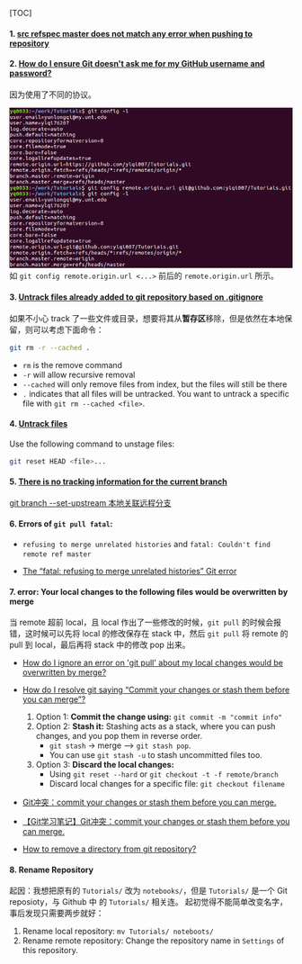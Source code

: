 [TOC]

#### 1. [src refspec master does not match any error when pushing to repository](https://confluence.atlassian.com/bitbucketserverkb/src-refspec-master-does-not-match-any-error-when-pushing-to-repository-788727186.html)

#### 2. [How do I ensure Git doesn't ask me for my GitHub username and password?](https://superuser.com/questions/199507/how-do-i-ensure-git-doesnt-ask-me-for-my-github-username-and-password) 
因为使用了不同的协议。 

![Git_Config_Remote_Origin](./images/Git_Config_Remote_Origin.png)
如 `git config remote.origin.url <...>` 前后的 `remote.origin.url` 所示。

#### 3. [Untrack files already added to git repository based on .gitignore](http://www.codeblocq.com/2016/01/Untrack-files-already-added-to-git-repository-based-on-gitignore/)

如果不小心 track 了一些文件或目录，想要将其从**暂存区**移除，但是依然在本地保留，则可以考虑下面命令：
```bash
git rm -r --cached .
```
* `rm` is the remove command
* `-r` will allow recursive removal
* `--cached` will only remove files from index, but the files will still be there
* `.` indicates that all files will be untracked. You want to untrack a specific file with `git rm --cached <file>`.

#### 4. [Untrack files]()
Use the following command to unstage files:

```bash 
git reset HEAD <file>...
```

#### 5. [There is no tracking information for the current branch](https://stackoverflow.com/questions/32056324/there-is-no-tracking-information-for-the-current-branch)
[git branch --set-upstream 本地关联远程分支](https://blog.csdn.net/z1137730824/article/details/78254564)

#### 6. Errors of `git pull fatal`: 

* `refusing to merge unrelated histories` and `fatal: Couldn't find remote ref master`

* [The “fatal: refusing to merge unrelated histories” Git error](https://www.educative.io/edpresso/the-fatal-refusing-to-merge-unrelated-histories-git-error)

#### 7. error: Your local changes to the following files would be overwritten by merge

当 remote 超前 local，且 local 作出了一些修改的时候，`git pull` 的时候会报错，这时候可以先将 local 的修改保存在 stack 中，然后 `git pull` 将 remote 的 pull 到 local，最后再将 stack 中的修改 pop 出来。

* [How do I ignore an error on 'git pull' about my local changes would be overwritten by merge?](https://stackoverflow.com/questions/14318234/how-do-i-ignore-an-error-on-git-pull-about-my-local-changes-would-be-overwritt)
* [How do I resolve git saying “Commit your changes or stash them before you can merge”?](https://stackoverflow.com/questions/15745045/how-do-i-resolve-git-saying-commit-your-changes-or-stash-them-before-you-can-me)
    1. Option 1: **Commit the change using:** `git commit -m "commit info"`
    2. Option 2: **Stash it:** Stashing acts as a stack, where you can push changes, and you pop them in reverse order.
        * `git stash` -> merge --> `git stash pop`.
        * You can use `git stash -u` to stash uncommitted files too.
    3. Option 3: **Discard the local changes:**
        * Using `git reset --hard` or `git checkout -t -f remote/branch`
        * Discard local changes for a specific file: `git checkout filename`

* [Git冲突：commit your changes or stash them before you can merge.](https://blog.csdn.net/lincyang/article/details/21519333)
* [【Git学习笔记】Git冲突：commit your changes or stash them before you can merge.](https://blog.csdn.net/liuchunming033/article/details/45368237)
* [How to remove a directory from git repository?](https://stackoverflow.com/questions/6313126/how-to-remove-a-directory-from-git-repository)

#### 8. Rename Repository
起因：我想把原有的 `Tutorials/` 改为 `notebooks/`，但是 `Tutorials/` 是一个 Git reposioty，与 Github 中 的 `Tutorials/` 相关连。
起初觉得不能简单改变名字，事后发现只需要两步就好：
1. Rename local repository: `mv Tutorials/ noteboots/`
2. Rename remote repository: Change the repository name in `Settings` of this repository.